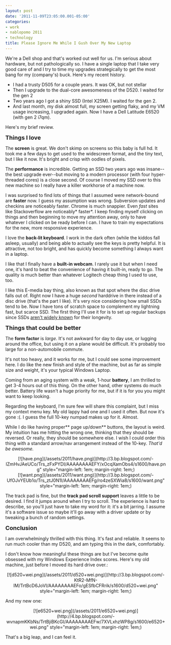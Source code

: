 ```yaml
---
layout: post
date: '2011-11-09T23:05:00.001-05:00'
categories:
- work
- nablopomo 2011
- technology
title: Please Ignore Me While I Gush Over My New Laptop
---
```


We're a Dell shop and that's worked out well for us. I'm serious about hardware, but not pathologically so. I have a single laptop that I take very good care of and I try to time my upgrades strategically to get the most bang for my (company's) buck. Here's my recent history.




<ul>
<li>I had a trusty D505 for a couple years. It was OK, but not stellar</li>
<li>Then I upgrade to the dual-core awesomeness of the D520. I waited for the gen 2</li>
<li>Two years ago I got a shiny SSD (Intel X25M). I waited for the gen 2.&nbsp;</li>
<li>And last month, my disk almost full, my screen getting flaky, and my VM usage increasing, I upgraded again. Now I have a Dell Latitude E6520 (with gen 2 i7qm).</li>
</ul>



Here's my brief review.

<span style="font-size: large;">**Things I love**</span>


The **screen** is great. We don't skimp on screens so this baby is full hd. It took me a few days to get used to the widescreen format, and the tiny text, but I like it now. It's bright and crisp with oodles of pixels.

The **performance** is incredible. Getting an SSD two years ago was insane--the best upgrade ever--but moving to a modern processor (with four hyper-threaded cores) is a close second. Of course I moved my SSD over to this new machine so I really have a killer workhorse of a machine now.

I was surprised to find lots of things that I assumed were network-bound are **faster** now. I guess my assumption was wrong. Subversion updates and checkins are noticeably faster. Chrome is much snappier. Even *fast* sites like Stackoverflow are noticeably* faster*. I keep finding myself clicking on things and then beginning to move my attention away, only to have whatever I clicked on be ready before I can. I have to train my expectations for the new, more responsive experience.

I love the **back-lit keyboard**. I work in the dark often (while the kiddos fall asleep, usually) and being able to actually see the keys is pretty helpful. It is attractive, not too bright, and has quickly become something I always want in a laptop.

I like that I finally have a **built-in webcam**. I rarely use it but when I need one, it's hard to beat the convenience of having it built-in, ready to go. The quality is much better than whatever Logitech cheap thing I used to use, too.

I like this E-media bay thing, also known as that spot where the disc drive falls out of. Right now I have a huge *second* harddrive in there instead of a disc drive (that's the part I like). It's very nice considering how small SSDs tend to be. Now I have tons of scratch space to complement my lightning fast, but scarce SSD. The first thing I'll use it for is to set up regular backups since SSDs [aren't widely known](http://www.codinghorror.com/blog/2011/05/the-hot-crazy-solid-state-drive-scale.html) for their longevity.

**<span style="font-size: large;">Things that could be better</span>**


The **form factor** is *large*. It's not awkward for day to day use, or lugging around the office, but using it on a plane would be difficult. It's probably too large for a non-automobile commute.

It's not too heavy, and it works for me, but I could see some improvement here. I do like the new finish and style of the machine, but as far as simple size and weight, it's your typical Windows Laptop.

Coming from an aging system with a weak, 1-hour **battery**, I am thrilled to get 3-4 hours out of this thing. On the other hand, other systems do much better. Battery life wasn't a huge priority for me, but if it is for you you might want to keep looking.

Regarding the keyboard, I'm sure few will share this complaint, but I miss my context menu key. My old lappy had one and I used it often. But now it's gone :(. I guess the full 10-key numpad makes up for it. Almost.

While I do like having proper** page up/down** buttons, the layout is weird. My intuition has me hitting the wrong one, thinking that they should be reversed. Or really, they should be somewhere else. I wish I could order this thing with a standard arrow/nav arrangement instead of the 10-key. *That'd be awesome.*

<div class="separator" style="clear: both; text-align: center;">
[![have.png](/assets/2011/have.png)](http://3.bp.blogspot.com/-IZmHvJAeUCo/Trs_zFxPYDI/AAAAAAAAEFY/xOcqXamObs4/s1600/have.png" style="margin-left: 1em; margin-right: 1em;)</div>



<div class="separator" style="clear: both; text-align: center;">
[![want.png](/assets/2011/want.png)](http://3.bp.blogspot.com/-UfOJvYEUb1o/Trs_ztJ0N1I/AAAAAAAAEFg/ro4zeSXWia8/s1600/want.png" style="margin-left: 1em; margin-right: 1em;)</div>



The track pad is fine, but the **track pad scroll support** leaves a little to be desired. I find it jumps around when I try to scroll. The experience is hard to describe, so you'll just have to take my word for it: it's a bit jarring. I assume it's a software issue so maybe it'll go away with a driver update or by tweaking a bunch of random settings.

**<span style="font-size: large;">Conclusion</span>**


I am overwhelmingly thrilled with this thing. It's fast and reliable. It seems to run much cooler than my D520, and am typing this in the dark, comfortably.

I don't know how meaningful these things are but I've become quite obsessed with my Windows Experience Index scores. Here's my old machine, just before I moved its hard drive over.:

<div class="separator" style="clear: both; text-align: center;">
[![d520+wei.png](/assets/2011/d520+wei.png)](http://3.bp.blogspot.com/-KtR2-MfN-IM/TrtBcD6JoVI/AAAAAAAAEFo/gESfbCFRrik/s1600/d520+wei.png" style="margin-left: 1em; margin-right: 1em;)</div>



And my new one:

<div class="separator" style="clear: both; text-align: center;">
[![e6520+wei.png](/assets/2011/e6520+wei.png)](http://4.bp.blogspot.com/-wvnapmKKbNs/TrtBjiBKcGI/AAAAAAAAEFw/7XVLxhzWP8g/s1600/e6520+wei.png" style="margin-left: 1em; margin-right: 1em;)</div>



That's a big leap, and I can feel it.